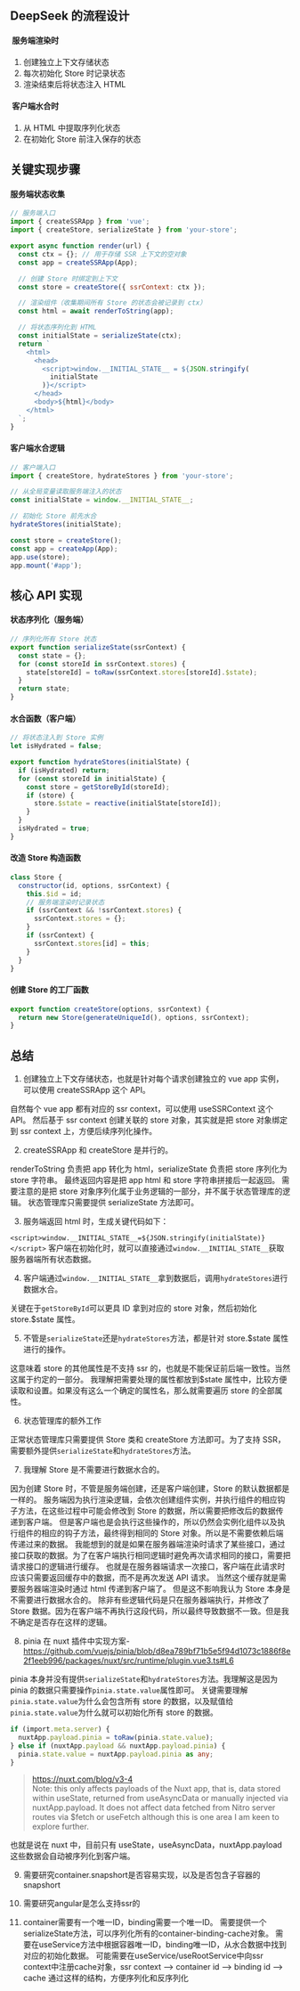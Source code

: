 ## DeepSeek 的流程设计

#### ​ 服务端渲染时

1. 创建独立上下文存储状态
2. 每次初始化 Store 时记录状态
3. 渲染结束后将状态注入 HTML

#### ​ 客户端水合时

1. 从 HTML 中提取序列化状态
2. 在初始化 Store 前注入保存的状态

## 关键实现步骤

#### 服务端状态收集

```js
// 服务端入口
import { createSSRApp } from 'vue';
import { createStore, serializeState } from 'your-store';

export async function render(url) {
  const ctx = {}; // 用于存储 SSR 上下文的空对象
  const app = createSSRApp(App);

  // 创建 Store 时绑定到上下文
  const store = createStore({ ssrContext: ctx });

  // 渲染组件（收集期间所有 Store 的状态会被记录到 ctx）
  const html = await renderToString(app);

  // 将状态序列化到 HTML
  const initialState = serializeState(ctx);
  return `
    <html>
      <head>
        <script>window.__INITIAL_STATE__ = ${JSON.stringify(
          initialState
        )}</script>
      </head>
      <body>${html}</body>
    </html>
  `;
}
```

#### 客户端水合逻辑

```js
// 客户端入口
import { createStore, hydrateStores } from 'your-store';

// 从全局变量读取服务端注入的状态
const initialState = window.__INITIAL_STATE__;

// 初始化 Store 前先水合
hydrateStores(initialState);

const store = createStore();
const app = createApp(App);
app.use(store);
app.mount('#app');
```

## 核心 API 实现

#### 状态序列化（服务端）

```js
// 序列化所有 Store 状态
export function serializeState(ssrContext) {
  const state = {};
  for (const storeId in ssrContext.stores) {
    state[storeId] = toRaw(ssrContext.stores[storeId].$state);
  }
  return state;
}
```

#### 水合函数（客户端）

```js
// 将状态注入到 Store 实例
let isHydrated = false;

export function hydrateStores(initialState) {
  if (isHydrated) return;
  for (const storeId in initialState) {
    const store = getStoreById(storeId);
    if (store) {
      store.$state = reactive(initialState[storeId]);
    }
  }
  isHydrated = true;
}
```

#### 改造 Store 构造函数

```js
class Store {
  constructor(id, options, ssrContext) {
    this.$id = id;
    // 服务端渲染时记录状态
    if (ssrContext && !ssrContext.stores) {
      ssrContext.stores = {};
    }
    if (ssrContext) {
      ssrContext.stores[id] = this;
    }
  }
}
```

#### 创建 Store 的工厂函数

```js
export function createStore(options, ssrContext) {
  return new Store(generateUniqueId(), options, ssrContext);
}
```

## 总结

1. 创建独立上下文存储状态，也就是针对每个请求创建独立的 vue app 实例，可以使用 createSSRApp 这个 API。

自然每个 vue app 都有对应的 ssr context，可以使用 useSSRContext 这个 API。
然后基于 ssr context 创建关联的 store 对象，其实就是把 store 对象绑定到 ssr context 上，方便后续序列化操作。

2. createSSRApp 和 createStore 是并行的。

renderToString 负责把 app 转化为 html，serializeState 负责把 store 序列化为 store 字符串。
最终返回内容是把 app html 和 store 字符串拼接后一起返回。
需要注意的是把 store 对象序列化属于业务逻辑的一部分，并不属于状态管理库的逻辑。
状态管理库只需要提供 serializeState 方法即可。

3. 服务端返回 html 时，生成关键代码如下：

`<script>window.__INITIAL_STATE__=${JSON.stringify(initialState)}</script>`
客户端在初始化时，就可以直接通过`window.__INITIAL_STATE__`获取服务器端所有状态数据。

4. 客户端通过`window.__INITIAL_STATE__`拿到数据后，调用`hydrateStores`进行数据水合。

关键在于`getStoreById`可以更具 ID 拿到对应的 store 对象，然后初始化 store.$state 属性。

5. 不管是`serializeState`还是`hydrateStores`方法，都是针对 store.$state 属性进行的操作。

这意味着 store 的其他属性是不支持 ssr 的，也就是不能保证前后端一致性。当然这属于约定的一部分。
我理解把需要处理的属性都放到$state 属性中，比较方便读取和设置。如果没有这么一个确定的属性名，那么就需要遍历 store 的全部属性。

6. 状态管理库的额外工作

正常状态管理库只需要提供 Store 类和 createStore 方法即可。为了支持 SSR，需要额外提供`serializeState`和`hydrateStores`方法。

7. 我理解 Store 是不需要进行数据水合的。

因为创建 Store 时，不管是服务端创建，还是客户端创建，Store 的默认数据都是一样的。
服务端因为执行渲染逻辑，会依次创建组件实例，并执行组件的相应钩子方法，在这些过程中可能会修改到 Store 的数据，所以需要把修改后的数据传递到客户端。
但是客户端也是会执行这些操作的，所以仍然会实例化组件以及执行组件的相应的钩子方法，最终得到相同的 Store 对象。所以是不需要依赖后端传递过来的数据。
我能想到的就是如果在服务器端渲染时请求了某些接口，通过接口获取的数据。为了在客户端执行相同逻辑时避免再次请求相同的接口，需要把请求接口的逻辑进行缓存。
也就是在服务器端请求一次接口，客户端在此请求时应该只需要返回缓存中的数据，而不是再次发送 API 请求。
当然这个缓存就是需要服务器端渲染时通过 html 传递到客户端了。
但是这不影响我认为 Store 本身是不需要进行数据水合的。
除非有些逻辑代码是只在服务器端执行，并修改了 Store 数据。因为在客户端不再执行这段代码，所以最终导致数据不一致。但是我不确定是否存在这样的逻辑。

8. pinia 在 nuxt 插件中实现方案-https://github.com/vuejs/pinia/blob/d8ea789bf71b5e5f94d1073c1886f8e2f1eeb996/packages/nuxt/src/runtime/plugin.vue3.ts#L6

pinia 本身并没有提供`serializeState`和`hydrateStores`方法。我理解这是因为 pinia 的数据只需要操作`pinia.state.value`属性即可。
关键需要理解`pinia.state.value`为什么会包含所有 store 的数据，以及赋值给`pinia.state.value`为什么就可以初始化所有 store 的数据。

```ts
if (import.meta.server) {
  nuxtApp.payload.pinia = toRaw(pinia.state.value);
} else if (nuxtApp.payload && nuxtApp.payload.pinia) {
  pinia.state.value = nuxtApp.payload.pinia as any;
}
```

> https://nuxt.com/blog/v3-4  
> Note: this only affects payloads of the Nuxt app, that is, data stored within useState, returned from useAsyncData or manually injected via nuxtApp.payload. It does not affect data fetched from Nitro server routes via $fetch or useFetch although this is one area I am keen to explore further.

也就是说在 nuxt 中，目前只有 useState，useAsyncData，nuxtApp.payload 这些数据会自动被序列化到客户端。

9. 需要研究container.snapshort是否容易实现，以及是否包含子容器的snapshort

10. 需要研究angular是怎么支持ssr的

11. container需要有一个唯一ID，binding需要一个唯一ID。
需要提供一个serializeState方法，可以序列化所有的container-binding-cache对象。
需要在useService方法中根据容器唯一ID，binding唯一ID，从水合数据中找到对应的初始化数据。
可能需要在useService/useRootService中向ssr context中注册cache对象，ssr context --> container id --> binding id --> cache
通过这样的结构，方便序列化和反序列化
